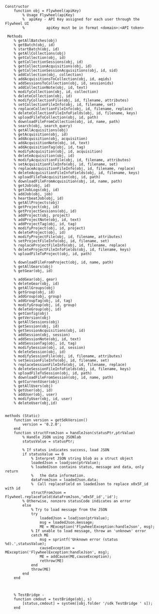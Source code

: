 
    Constructor
        function obj = Flywheel(apiKey)
            % Usage Flywheel(apiKey)
            %  apiKey - API Key assigned for each user through the Flywheel UI
            %          apiKey must be in format <domain>:<API token>
            
     Methods
        % getAllBatches(obj)
        % getBatch(obj, id)
        % startBatch(obj, id)
        % getAllCollections(obj)
        % getCollection(obj, id)
        % getCollectionSessions(obj, id)
        % getCollectionAcquisitions(obj, id)
        % getCollectionSessionAcquisitions(obj, id, sid)  
        % addCollection(obj, collection)
        % addAcquisitionsToCollection(obj, id, aqids)
        % addSessionsToCollection(obj, id, sessionids)
        % addCollectionNote(obj, id, text)
        % modifyCollection(obj, id, collection)
        % deleteCollection(obj, id)
        % modifyCollectionFile(obj, id, filename, attributes)
        % setCollectionFileInfo(obj, id, filename, set)
        % replaceCollectionFileInfo(obj, id, filename, replace)  
        % deleteCollectionFileInfoFields(obj, id, filename, keys)
        % uploadFileToCollection(obj, id, path)
        % downloadFileFromCollection(obj, id, name, path)
        % search(obj, search_query)
        % getAllAcquisitions(obj)
        % getAcquisition(obj, id)
        % addAcquisition(obj, acquisition)
        % addAcquisitionNote(obj, id, text)
        % addAcquisitionTag(obj, id, tag)
        % modifyAcquisition(obj, id, acquisition)
        % deleteAcquisition(obj, id)
        % modifyAcquisitionFile(obj, id, filename, attributes)
        % setAcquisitionFileInfo(obj, id, filename, set)
        % replaceAcquisitionFileInfo(obj, id, filename, replace)
        % deleteAcquisitionFileInfoFields(obj, id, filename, keys)
        % uploadFileToAcquisition(obj, id, path)
        % downloadFileFromAcquisition(obj, id, name, path)
        % getJob(obj, id)
        % getJobLogs(obj, id)
        % addJob(obj, job)  
        % heartbeatJob(obj, id)  
        % getAllProjects(obj)
        % getProject(obj, id)
        % getProjectSessions(obj, id)
        % addProject(obj, project)
        % addProjectNote(obj, id, text)
        % addProjectTag(obj, id, tag)
        % modifyProject(obj, id, project)
        % deleteProject(obj, id)
        % modifyProjectFile(obj, id, filename, attributes)
        % setProjectFileInfo(obj, id, filename, set)
        % replaceProjectFileInfo(obj, id, filename, replace)
        % deleteProjectFileInfoFields(obj, id, filename, keys)  
        % uploadFileToProject(obj, id, path)

        % downloadFileFromProject(obj, id, name, path)
        % getAllGears(obj)
        % getGear(obj, id)
            
        % addGear(obj, gear)
        % deleteGear(obj, id)
        % getAllGroups(obj)
        % getGroup(obj, id)
        % addGroup(obj, group)
        % addGroupTag(obj, id, tag)
        % modifyGroup(obj, id, group)
        % deleteGroup(obj, id)
        % getConfig(obj)
        % getVersion(obj)
        % getAllSessions(obj)  
        % getSession(obj, id)
        % getSessionAcquisitions(obj, id)
        % addSession(obj, session)
        % addSessionNote(obj, id, text)
        % addSessionTag(obj, id, tag)           
        % modifySession(obj, id, session)   
        % deleteSession(obj, id) 
        % modifySessionFile(obj, id, filename, attributes)
        % setSessionFileInfo(obj, id, filename, set)  
        % replaceSessionFileInfo(obj, id, filename, replace)  
        % deleteSessionFileInfoFields(obj, id, filename, keys)
        % uploadFileToSession(obj, id, path)
        % downloadFileFromSession(obj, id, name, path)
        % getCurrentUser(obj)
        % getAllUsers(obj)
        % getUser(obj, id)
        % addUser(obj, user)
        % modifyUser(obj, id, user)
        % deleteUser(obj,id)


    methods (Static)
        function version = getSdkVersion()
            version = '0.2.0';
        end
        function structFromJson = handleJson(statusPtr,ptrValue)
            % Handle JSON using JSONlab
            statusValue = statusPtr;

            % If status indicates success, load JSON
            if statusValue == 0
                % Interpret JSON string blob as a struct object
                loadedJson = loadjson(ptrValue);
                % loadedJson contains status, message and data, only return
                %   the data information.
                dataFromJson = loadedJson.data;
                %  Call replaceField on loadedJson to replace x0x5F_id with id
                structFromJson = Flywheel.replaceField(dataFromJson,'x0x5F_id','id');
            % Otherwise, nonzero statusCode indicates an error
            else
                % Try to load message from the JSON
                try
                    loadedJson = loadjson(ptrValue);
                    msg = loadedJson.message;
                    ME = MException('FlywheelException:handleJson', msg);
                % If unable to load message, throw an 'unknown' error
                catch ME
                    msg = sprintf('Unknown error (status %d).',statusValue);
                    causeException = MException('FlywheelException:handleJson', msg);
                    ME = addCause(ME,causeException);
                    rethrow(ME)
                end
                throw(ME)
            end
        end
        
        

        % TestBridge - 
        function cmdout = testBridge(obj, s)
            [status,cmdout] = system([obj.folder '/sdk TestBridge ' s]);
        end
